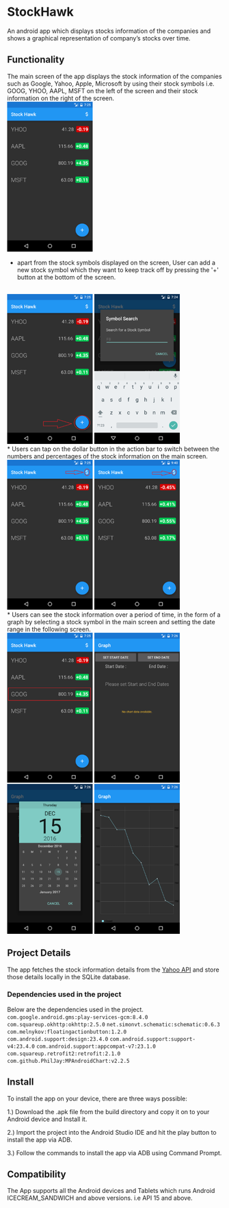 # StockHawk
An android app which displays stocks information of the companies and shows a graphical representation of company’s stocks over time.

## Functionality
 The main screen of the app displays the stock information of the companies such as Google, Yahoo, Apple, Microsoft by using their stock symbols i.e. GOOG, YHOO, AAPL, MSFT on the left of the screen and their stock information on the right of the screen.
 <br/> 
 <img src="https://github.com/pa1-teja/StockHawk/blob/master/app/src/main/res/drawable/home_screen.png" width="200" height = "350">
<br/>
* apart from the stock symbols displayed on the screen, User can add a new stock symbol which they want to keep track off by pressing the '+' button at the bottom of the screen.
<br/> 
 <img src="https://github.com/pa1-teja/StockHawk/blob/master/app/src/main/res/drawable/fab_home_screen.png" width="200" height = "350">
 <img src="https://github.com/pa1-teja/StockHawk/blob/master/app/src/main/res/drawable/new_stock_symbol.png" width="200" height = "350">
<br/>
* Users can tap on the dollar button in the action bar to switch between the numbers and percentages of the stock information on the main screen.
<br/> 
 <img src="https://github.com/pa1-teja/StockHawk/blob/master/app/src/main/res/drawable/dollar_home_screen.png" width="200" height = "350">
 <img src="https://github.com/pa1-teja/StockHawk/blob/master/app/src/main/res/drawable/dollar_percent.png" width="200" height = "350">
<br/>
* Users can see the stock information over a period of time, in the form of a graph by selecting a stock symbol in the main screen and setting the date range in the following screen.
<br/> 
 <img src="https://github.com/pa1-teja/StockHawk/blob/master/app/src/main/res/drawable/symbol_select_home_screen.png" width="200" height = "350">
 <img src="https://github.com/pa1-teja/StockHawk/blob/master/app/src/main/res/drawable/graph_date_screen.png" width="200" height = "350">
 <img src="https://github.com/pa1-teja/StockHawk/blob/master/app/src/main/res/drawable/set_date_screen.png" width="200" height = "350">
 <img src="https://github.com/pa1-teja/StockHawk/blob/master/app/src/main/res/drawable/graph_screen.png" width="200" height = "350">
<br/>

## Project Details 
The app fetches the stock information details from the [Yahoo API](http://meumobi.github.io/stocks%20apis/2016/03/13/get-realtime-stock-quotes-yahoo-finance-api.html) and store those details locally in the SQLite database.

### Dependencies used in the project
Below are the dependencies used in the project.
`com.google.android.gms:play-services-gcm:8.4.0`
`com.squareup.okhttp:okhttp:2.5.0`
`net.simonvt.schematic:schematic:0.6.3`
`com.melnykov:floatingactionbutton:1.2.0`
`com.android.support:design:23.4.0`
`com.android.support:support-v4:23.4.0`
`com.android.support:appcompat-v7:23.1.0`
`com.squareup.retrofit2:retrofit:2.1.0`
`com.github.PhilJay:MPAndroidChart:v2.2.5`

## Install
To install the app on your device, there are three ways possible:

1.) Download the .apk file from the build directory and copy it on to your Android device and Install it.

2.) Import the project into the Android Studio IDE and hit the play button to install the app via ADB.

3.) Follow the commands to install the app via ADB using Command Prompt. 

## Compatibility
The App supports all the Android devices and Tablets which runs Android ICECREAM_SANDWICH and above versions. i.e API 15 and above.
